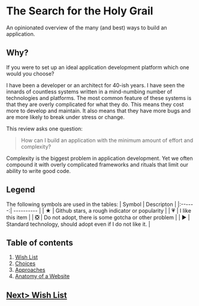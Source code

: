 # The Search for the Holy Grail
An opinionated overview of the many (and best) ways to build an application.

## Why?
If you were to set up an ideal application development platform which one would you choose?

I have been a developer or an architect for 40-ish years. I have seen the innards of countless systems written in a mind-numbing number of technologies and platforms. The most common feature of these systems is that they are overly complicated for what they do. This means they cost more to develop and maintain. It also means that they have more bugs and are more likely to break under stress or change.

This review asks one question: 

> How can I build an application with the minimum amount of effort and complexity?

Complexity is the biggest problem in application development. Yet we often compound it with overly complicated frameworks and rituals that limit our ability to write good code.

## Legend
The following symbols are used in the tables:
| Symbol | Descripton |
|:------:| ---------- |
| ★ | Github stars, a rough indicator or popularity |
| 💗 | I like this item |
| ❎ | Do not adopt, there is some gotcha or other problem |
| ▶ | Standard technology, should adopt even if I do not like it. |

## Table of contents
1. [Wish List](./WishList.md)
2. [Choices](./Choices.md)
3. [Approaches](./Approaches.md)
4. [Anatomy of a Website](Anatomy.md)

## [Next> Wish List](./WishList.md)
